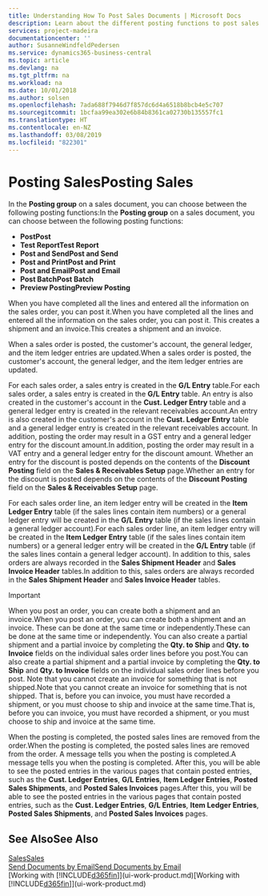 ```yaml
---
title: Understanding How To Post Sales Documents | Microsoft Docs
description: Learn about the different posting functions to post sales documents.
services: project-madeira
documentationcenter: ''
author: SusanneWindfeldPedersen
ms.service: dynamics365-business-central
ms.topic: article
ms.devlang: na
ms.tgt_pltfrm: na
ms.workload: na
ms.date: 10/01/2018
ms.author: solsen
ms.openlocfilehash: 7ada688f7946d7f857dc6d4a6518b8bcb4e5c707
ms.sourcegitcommit: 1bcfaa99ea302e6b84b8361ca02730b135557fc1
ms.translationtype: HT
ms.contentlocale: en-NZ
ms.lasthandoff: 03/08/2019
ms.locfileid: "822301"
---
```

# <a name="posting-sales"></a><span data-ttu-id="6e0bc-103">Posting Sales</span><span class="sxs-lookup"><span data-stu-id="6e0bc-103">Posting Sales</span></span>
<span data-ttu-id="6e0bc-104">In the **Posting group** on a sales document, you can choose between the following posting functions:</span><span class="sxs-lookup"><span data-stu-id="6e0bc-104">In the **Posting group** on a sales document, you can choose between the following posting functions:</span></span>

* <span data-ttu-id="6e0bc-105">**Post**</span><span class="sxs-lookup"><span data-stu-id="6e0bc-105">**Post**</span></span>
* <span data-ttu-id="6e0bc-106">**Test Report**</span><span class="sxs-lookup"><span data-stu-id="6e0bc-106">**Test Report**</span></span>
* <span data-ttu-id="6e0bc-107">**Post and Send**</span><span class="sxs-lookup"><span data-stu-id="6e0bc-107">**Post and Send**</span></span>
* <span data-ttu-id="6e0bc-108">**Post and Print**</span><span class="sxs-lookup"><span data-stu-id="6e0bc-108">**Post and Print**</span></span>
* <span data-ttu-id="6e0bc-109">**Post and Email**</span><span class="sxs-lookup"><span data-stu-id="6e0bc-109">**Post and Email**</span></span>
* <span data-ttu-id="6e0bc-110">**Post Batch**</span><span class="sxs-lookup"><span data-stu-id="6e0bc-110">**Post Batch**</span></span>
* <span data-ttu-id="6e0bc-111">**Preview Posting**</span><span class="sxs-lookup"><span data-stu-id="6e0bc-111">**Preview Posting**</span></span>

<span data-ttu-id="6e0bc-112">When you have completed all the lines and entered all the information on the sales order, you can post it.</span><span class="sxs-lookup"><span data-stu-id="6e0bc-112">When you have completed all the lines and entered all the information on the sales order, you can post it.</span></span> <span data-ttu-id="6e0bc-113">This creates a shipment and an invoice.</span><span class="sxs-lookup"><span data-stu-id="6e0bc-113">This creates a shipment and an invoice.</span></span>

<span data-ttu-id="6e0bc-114">When a sales order is posted, the customer's account, the general ledger, and the item ledger entries are updated.</span><span class="sxs-lookup"><span data-stu-id="6e0bc-114">When a sales order is posted, the customer's account, the general ledger, and the item ledger entries are updated.</span></span>

<span data-ttu-id="6e0bc-115">For each sales order, a sales entry is created in the **G/L Entry** table.</span><span class="sxs-lookup"><span data-stu-id="6e0bc-115">For each sales order, a sales entry is created in the **G/L Entry** table.</span></span> <span data-ttu-id="6e0bc-116">An entry is also created in the customer's account in the **Cust. Ledger Entry** table and a general ledger entry is created in the relevant receivables account.</span><span class="sxs-lookup"><span data-stu-id="6e0bc-116">An entry is also created in the customer's account in the **Cust. Ledger Entry** table and a general ledger entry is created in the relevant receivables account.</span></span> <span data-ttu-id="6e0bc-117">In addition, posting the order may result in a GST entry and a general ledger entry for the discount amount.</span><span class="sxs-lookup"><span data-stu-id="6e0bc-117">In addition, posting the order may result in a VAT entry and a general ledger entry for the discount amount.</span></span> <span data-ttu-id="6e0bc-118">Whether an entry for the discount is posted depends on the contents of the **Discount Posting** field on the **Sales & Receivables Setup** page.</span><span class="sxs-lookup"><span data-stu-id="6e0bc-118">Whether an entry for the discount is posted depends on the contents of the **Discount Posting** field on the **Sales & Receivables Setup** page.</span></span>

<span data-ttu-id="6e0bc-119">For each sales order line, an item ledger entry will be created in the **Item Ledger Entry** table (if the sales lines contain item numbers) or a general ledger entry will be created in the **G/L Entry** table (if the sales lines contain a general ledger account).</span><span class="sxs-lookup"><span data-stu-id="6e0bc-119">For each sales order line, an item ledger entry will be created in the **Item Ledger Entry** table (if the sales lines contain item numbers) or a general ledger entry will be created in the **G/L Entry** table (if the sales lines contain a general ledger account).</span></span> <span data-ttu-id="6e0bc-120">In addition to this, sales orders are always recorded in the **Sales Shipment Header** and **Sales Invoice Header** tables.</span><span class="sxs-lookup"><span data-stu-id="6e0bc-120">In addition to this, sales orders are always recorded in the **Sales Shipment Header** and **Sales Invoice Header** tables.</span></span>

> [!IMPORTANT]  
>   <span data-ttu-id="6e0bc-121">When you post an order, you can create both a shipment and an invoice.</span><span class="sxs-lookup"><span data-stu-id="6e0bc-121">When you post an order, you can create both a shipment and an invoice.</span></span> <span data-ttu-id="6e0bc-122">These can be done at the same time or independently.</span><span class="sxs-lookup"><span data-stu-id="6e0bc-122">These can be done at the same time or independently.</span></span> <span data-ttu-id="6e0bc-123">You can also create a partial shipment and a partial invoice by completing the **Qty. to Ship** and **Qty. to Invoice** fields on the individual sales order lines before you post.</span><span class="sxs-lookup"><span data-stu-id="6e0bc-123">You can also create a partial shipment and a partial invoice by completing the **Qty. to Ship** and **Qty. to Invoice** fields on the individual sales order lines before you post.</span></span> <span data-ttu-id="6e0bc-124">Note that you cannot create an invoice for something that is not shipped.</span><span class="sxs-lookup"><span data-stu-id="6e0bc-124">Note that you cannot create an invoice for something that is not shipped.</span></span> <span data-ttu-id="6e0bc-125">That is, before you can invoice, you must have recorded a shipment, or you must choose to ship and invoice at the same time.</span><span class="sxs-lookup"><span data-stu-id="6e0bc-125">That is, before you can invoice, you must have recorded a shipment, or you must choose to ship and invoice at the same time.</span></span>

<span data-ttu-id="6e0bc-126">When the posting is completed, the posted sales lines are removed from the order.</span><span class="sxs-lookup"><span data-stu-id="6e0bc-126">When the posting is completed, the posted sales lines are removed from the order.</span></span> <span data-ttu-id="6e0bc-127">A message tells you when the posting is completed.</span><span class="sxs-lookup"><span data-stu-id="6e0bc-127">A message tells you when the posting is completed.</span></span> <span data-ttu-id="6e0bc-128">After this, you will be able to see the posted entries in the various pages that contain posted entries, such as the **Cust. Ledger Entries**, **G/L Entries**, **Item Ledger Entries**, **Posted Sales Shipments**, and **Posted Sales Invoices** pages.</span><span class="sxs-lookup"><span data-stu-id="6e0bc-128">After this, you will be able to see the posted entries in the various pages that contain posted entries, such as the **Cust. Ledger Entries**, **G/L Entries**, **Item Ledger Entries**, **Posted Sales Shipments**, and **Posted Sales Invoices** pages.</span></span>

## <a name="see-also"></a><span data-ttu-id="6e0bc-129">See Also</span><span class="sxs-lookup"><span data-stu-id="6e0bc-129">See Also</span></span>
[<span data-ttu-id="6e0bc-130">Sales</span><span class="sxs-lookup"><span data-stu-id="6e0bc-130">Sales</span></span>](sales-manage-sales.md)  
[<span data-ttu-id="6e0bc-131">Send Documents by Email</span><span class="sxs-lookup"><span data-stu-id="6e0bc-131">Send Documents by Email</span></span>](ui-how-send-documents-email.md)  
<span data-ttu-id="6e0bc-132">[Working with [!INCLUDE[d365fin](includes/d365fin_md.md)]](ui-work-product.md)</span><span class="sxs-lookup"><span data-stu-id="6e0bc-132">[Working with [!INCLUDE[d365fin](includes/d365fin_md.md)]](ui-work-product.md)</span></span>

